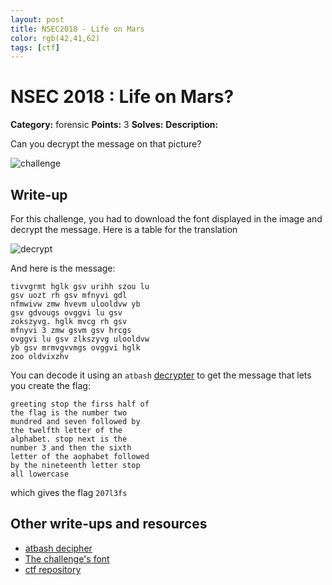 ```yaml
---
layout: post
title: NSEC2018 - Life on Mars
color: rgb(42,41,62)
tags: [ctf]
---
```


# NSEC 2018 : Life on Mars?

**Category:** forensic
**Points:** 3
**Solves:**
**Description:**

Can you decrypt the message on that picture?

![challenge](_assets/img/message.png)

## Write-up

For this challenge, you had to download the font displayed in the image and decrypt the message. Here is a table for the translation

![decrypt](_assets/img/decrypt.png)

And here is the message:

```
tivvgrmt hglk gsv urihh szou lu
gsv uozt rh gsv mfnyvi gdl
nfmwivw zmw hvevm ulooldvw yb
gsv gdvougs ovggvi lu gsv
zokszyvg. hglk mvcg rh gsv
mfnyvi 3 zmw gsvm gsv hrcgs
ovggvi lu gsv zlkszyvg ulooldvw
yb gsv mrmvgvvmgs ovggvi hglk
zoo oldvixzhv
```

You can decode it using an `atbash` [decrypter](http://crypto.interactive-maths.com/atbash-cipher.html) to get the message that lets you create the flag:

```
greeting stop the firss half of
the flag is the number two
mundred and seven followed by
the twelfth letter of the
alphabet. stop next is the
number 3 and then the sixth
letter of the aophabet followed
by the nineteenth letter stop
all lowercase
```

which gives the flag `207l3fs`

## Other write-ups and resources

- [atbash decipher](http://crypto.interactive-maths.com/atbash-cipher.html)
- [The challenge's font](http://www.1001fonts.com/bit-blocks-ttf-brk-font.html)
- [ctf repository](https://github.com/ctfs/write-ups-2018)